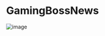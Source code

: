 # GamingBossNews
![image](https://github.com/xavierest/GamingBossNews/assets/114427417/9eaa84f6-03c5-4705-9e80-20bbbdfa53ff)
